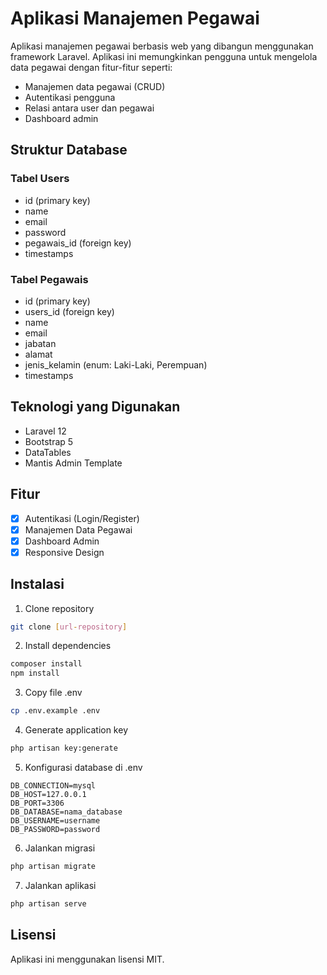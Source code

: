 # Aplikasi Manajemen Pegawai

Aplikasi manajemen pegawai berbasis web yang dibangun menggunakan framework Laravel. Aplikasi ini memungkinkan pengguna untuk mengelola data pegawai dengan fitur-fitur seperti:

- Manajemen data pegawai (CRUD)
- Autentikasi pengguna
- Relasi antara user dan pegawai
- Dashboard admin

## Struktur Database

### Tabel Users
- id (primary key)
- name
- email
- password
- pegawais_id (foreign key)
- timestamps

### Tabel Pegawais
- id (primary key)
- users_id (foreign key)
- name
- email
- jabatan
- alamat
- jenis_kelamin (enum: Laki-Laki, Perempuan)
- timestamps

## Teknologi yang Digunakan

- Laravel 12
- Bootstrap 5
- DataTables
- Mantis Admin Template

## Fitur

- [x] Autentikasi (Login/Register)
- [x] Manajemen Data Pegawai
- [x] Dashboard Admin
- [x] Responsive Design

## Instalasi

1. Clone repository
```bash
git clone [url-repository]
```

2. Install dependencies
```bash
composer install
npm install
```

3. Copy file .env
```bash
cp .env.example .env
```

4. Generate application key
```bash
php artisan key:generate
```

5. Konfigurasi database di .env
```
DB_CONNECTION=mysql
DB_HOST=127.0.0.1
DB_PORT=3306
DB_DATABASE=nama_database
DB_USERNAME=username
DB_PASSWORD=password
```

6. Jalankan migrasi
```bash
php artisan migrate
```

7. Jalankan aplikasi
```bash
php artisan serve
```

## Lisensi

Aplikasi ini menggunakan lisensi MIT.
